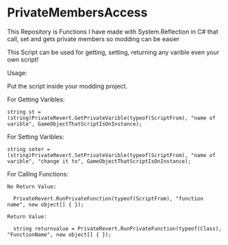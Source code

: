 # PrivateMembersAccess
This Repository is Functions I have made with System.Reflection in C# that call, set and gets private members so modding can be easier

This Script can be used for getting, setting, returning any varible even your own script!

Usage:

Put the script inside your modding project.

  For Getting Varibles:
    
    string st = (string)PrivateRevert.GetPrivateVarible(typeof(ScriptFrom), "name of varible", GameObjectThatScriptIsOnInstance);
    
  For Setting Varibles:
    
    string seter = (string)PrivateRevert.SetPrivateVarible(typeof(ScriptFrom), "name of varible", "change it to", GameObjectThatScriptIsOnInstance);
  
  For Calling Functions:
    
    No Return Value:
      
      PrivateRevert.RunPrivateFunction(typeof(ScriptFrom), "function name", new object[] { });
      
    Return Value:
      
      string returnvalue = PrivateRevert.RunPrivateFunction(typeof(Class), "FunctionName", new object[] { });
    
